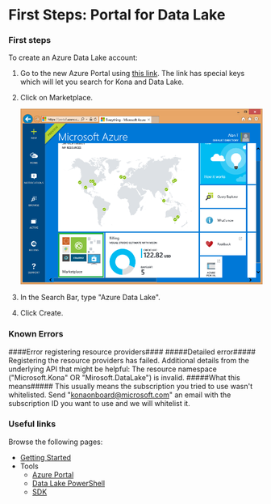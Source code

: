 # First Steps: Portal for Data Lake

### First steps

To create an Azure Data Lake account:

1. Go to the new Azure Portal using [this link](https://portal.azure.com/?microsoft_azure_biganalytics=trueµsoft_azure_datalake=trueµsoft_azure_kona=true&hubsExtension_ItemHideKey=AzureDataLake_BigStorage,AzureBigAnalytics_BigCompute,AzureKona_BigCompute). The link has special keys which will let you search for Kona and Data Lake.

1. Click on Marketplace.

   ![](../img/Portal/AzurePortal.png)

1. In the Search Bar, type "Azure Data Lake".

1. Click Create.

### Known Errors ###
####Error registering resource providers####
#####Detailed error#####
Registering the resource providers has failed. Additional details from the underlying API that might be helpful: The resource namespace ("Microsoft.Kona" OR "Mirosoft.DataLake") is invalid.
#####What this means#####
This usually means the subscription you tried to use wasn't whitelisted. Send "konaonboard@microsoft.com" an email with the subscription ID you want to use and we will whitelist it.

### Useful links

Browse the following pages:

* [Getting Started](../GettingStarted.md)
* Tools
    * [Azure Portal](../AzurePortal/FirstSteps.md)
    * [Data Lake PowerShell](../PowerShell/FirstSteps.md)
    * [SDK](../SDK/FirstSteps.md)
